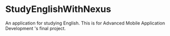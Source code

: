 # StudyEnglishWithNexus
An application for studying English. This is for Advanced Mobile Application Development 's final project.
